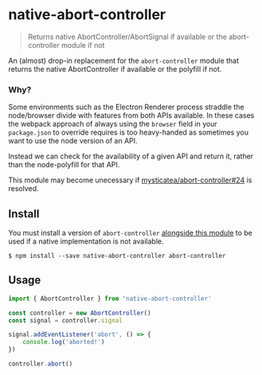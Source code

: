 # native-abort-controller

> Returns native AbortController/AbortSignal if available or the abort-controller module if not

An (almost) drop-in replacement for the `abort-controller` module that returns the native AbortController if available or the polyfill if not.

### Why?

Some environments such as the Electron Renderer process straddle the node/browser divide with features from both APIs available.  In these cases the webpack approach of always using the `browser` field in your `package.json` to override requires is too heavy-handed as sometimes you want to use the node version of an API.

Instead we can check for the availability of a given API and return it, rather than the node-polyfill for that API.

This module may become unecessary if [mysticatea/abort-controller#24](https://github.com/mysticatea/abort-controller/issues/24) is resolved.

## Install

You must install a version of `abort-controller` [alongside this module](https://docs.npmjs.com/files/package.json#peerdependencies) to be used if a native implementation is not available.

```console
$ npm install --save native-abort-controller abort-controller
```

## Usage

```javascript
import { AbortController } from 'native-abort-controller'

const controller = new AbortController()
const signal = controller.signal

signal.addEventListener('abort', () => {
    console.log('aborted!')
})

controller.abort()
```
